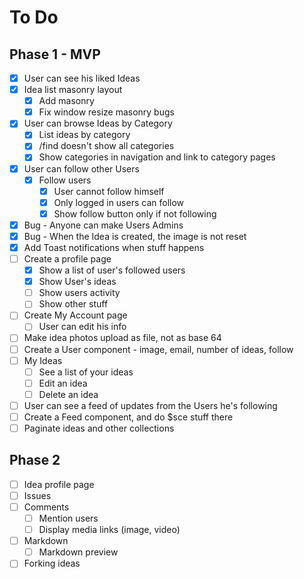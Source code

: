 # To Do

## Phase 1 - MVP

- [x] User can see his liked Ideas
- [x] Idea list masonry layout
  - [x] Add masonry
  - [x] Fix window resize masonry bugs
- [x] User can browse Ideas by Category
  - [x] List ideas by category
  - [x] /find doesn't show all categories
  - [x] Show categories in navigation and link to category pages
- [x] User can follow other Users
  - [x] Follow users
    - [x] User cannot follow himself
    - [x] Only logged in users can follow
    - [x] Show follow button only if not following
- [x] Bug - Anyone can make Users Admins
- [x] Bug - When the Idea is created, the image is not reset
- [x] Add Toast notifications when stuff happens
- [ ] Create a profile page
  - [x] Show a list of user's followed users
  - [x] Show User's ideas
  - [ ] Show users activity
  - [ ] Show other stuff
- [ ] Create My Account page
  - [ ] User can edit his info
- [ ] Make idea photos upload as file, not as base 64
- [ ] Create a User component - image, email, number of ideas, follow 
- [ ] My Ideas
  - [ ] See a list of your ideas
  - [ ] Edit an idea
  - [ ] Delete an idea
- [ ] User can see a feed of updates from the Users he's following
- [ ] Create a Feed component, and do $sce stuff there
- [ ] Paginate ideas and other collections

## Phase 2

- [ ] Idea profile page
- [ ] Issues
- [ ] Comments
  - [ ] Mention users
  - [ ] Display media links (image, video)
- [ ] Markdown
  - [ ] Markdown preview
- [ ] Forking ideas